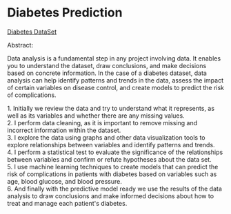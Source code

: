# Diabetes Prediction
[Diabetes DataSet](https://www.kaggle.com/datasets/mathchi/diabetes-data-set?datasetId=818300&sortBy=dateRun&tab=bookmarked "DataSet")

<p>Abstract:</p>
Data analysis is a fundamental step in any project involving data. It enables you to understand the dataset, draw conclusions, and make decisions based on concrete information. In the case of a diabetes dataset, data analysis can help identify patterns and trends in the data, assess the impact of certain variables on disease control, and create models to predict the risk of complications.
<p>
<p>
1. Initially we review the data and try to understand what it represents, as well as its variables and whether there are any missing values.</br>
2. I perform data cleaning, as it is important to remove missing and incorrect information within the dataset.</br>
3. I explore the data using graphs and other data visualization tools to explore relationships between variables and identify patterns and trends.</br>
4. I perform a statistical test to evaluate the significance of the relationships between variables and confirm or refute hypotheses about the data set.</br>
5. I use machine learning techniques to create models that can predict the risk of complications in patients with diabetes based on variables such as age, blood glucose, and blood pressure.</br>
6. And finally with the predictive model ready we use the results of the data analysis to draw conclusions and make informed decisions about how to treat and manage each patient's diabetes.</br>
